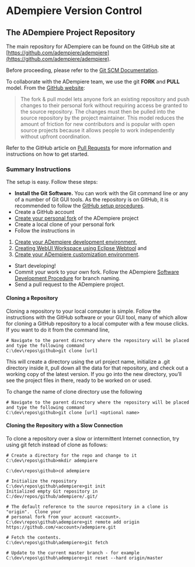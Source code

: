 # ADempiere Version Control

## The ADempiere Project Repository

The main repository for ADempiere can be found on the GitHub site at [https://github.com/adempiere/adempiere](https://github.com/adempiere/adempiere).

Before proceeding, please refer to the [Git SCM Documentation](http://git-scm.com/doc).

To collaborate with the ADempiere team, we use the git **FORK** and **PULL** model. From the [GitHub website](https://help.github.com/articles/using-pull-requests/#fork--pull):

> The fork & pull model lets anyone fork an existing repository and push changes to their personal fork without requiring access be granted to the source repository. The changes must then be pulled into the source repository by the project maintainer. This model reduces the amount of friction for new contributors and is popular with open source projects because it allows people to work independently without upfront coordination.

Refer to the GitHub article on [Pull Requests](https://help.github.com/articles/using-pull-requests) for more information and instructions on how to get started.

### Summary Instructions

The setup is easy. Follow these steps:

* **Install the Git Software.** You can work with the Git command line or any of a number of Git GUI tools. As the repository is on GitHub, it is recommended to follow the [GitHub setup procedures](https://help.github.com/articles/set-up-git/).
* Create a GitHub account
* [Create your personal fork](https://help.github.com/articles/fork-a-repo/) of the ADempiere project
* Create a local clone of your personal fork
* Follow the instructions in 
 1. [Create your ADempiere development environment](http://www.adempiere.com/Create_your_ADempiere_development_environment), 
 1. [Creating WebUI Workspace using Eclipse Webtool](http://www.adempiere.com/Creating_WebUI_Workspace_using_Eclipse_Webtool) and 
 1. [Create your ADempiere customization environment](http://www.adempiere.com/Create_your_ADempiere_customization_environment).
* Start developing!
* Commit your work to your own fork. Follow the ADempiere [Software Development Procedure](software-development-procedure.md) for branch naming.
* Send a pull request to the ADempiere project.

#### Cloning a Repository

Cloning a repository to your local computer is simple. Follow the instructions with the GitHub software or your GUI tool, many of which allow for cloning a GitHub repository to a local computer with a few mouse clicks. If you want to do it from the command line,

```text
# Navigate to the parent directory where the repository will be placed and type the following command
C:\dev\repos\github>git clone [url]
```

This will create a directory using the url project name, initialize a .git directory inside it, pull down all the data for that repository, and check out a working copy of the latest version. If you go into the new directory, you’ll see the project files in there, ready to be worked on or used.

To change the name of clone directory use the following

```text
# Navigate to the parent directory where the repository will be placed and type the following command
C:\dev\repos\github>git clone [url] <optional name>
```

#### Cloning the Repository with a Slow Connection

To clone a repository over a slow or intermittent Internet connection, try using git fetch instead of clone as follows:

```text
# Create a directory for the repo and change to it
C:\dev\repos\github>mkdir adempiere

C:\dev\repos\github>cd adempiere

# Initialize the repository
C:\dev\repos\github\adempiere>git init
Initialized empty Git repository in C:/dev/repos/github/adempiere/.git/

# The default reference to the source repository in a clone is "origin".  Clone your
# personal fork from your account <account>.
C:\dev\repos\github\adempiere>git remote add origin https://github.com/<account>/adempiere.git

# Fetch the contents.
C:\dev\repos\github\adempiere>git fetch

# Update to the current master branch - for example
C:\dev\repos\github\adempiere>git reset --hard origin/master
```

